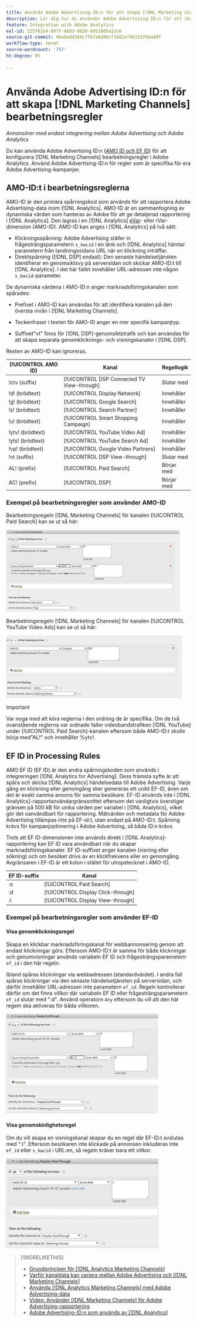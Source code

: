 ```yaml
---
title: Använda Adobe Advertising-ID:n för att skapa [!DNL Marketing Channels] regler
description: Lär dig hur du använder Adobe Advertising-ID:n för att skapa bearbetningsregler för  [!DNL Analytics Marketing Channels].
feature: Integration with Adobe Analytics
exl-id: 525761b4-607f-4b03-9020-8051009a13c6
source-git-commit: 96a0add168c7fb7a6d80cf1b81ef4b315fbba89f
workflow-type: tm+mt
source-wordcount: '757'
ht-degree: 0%

---
```


# Använda Adobe Advertising ID:n för att skapa [!DNL Marketing Channels] bearbetningsregler

*Annonsörer med endast integrering mellan Adobe Advertising och Adobe Analytics*

Du kan använda Adobe Advertising ID:n ([AMO ID och EF ID](../ids.md)) för att konfigurera [!DNL Marketing Channels] bearbetningsregler i Adobe Analytics. Använd Adobe Advertising-ID:n för regler som är specifika för era Adobe Advertising-kampanjer.

## AMO-ID:t i bearbetningsreglerna

AMO-ID är den primära spårningskod som används för att rapportera Adobe Advertising-data inom [!DNL Analytics]. AMO-ID är en sammanfogning av dynamiska värden som hanteras av Adobe för att ge detaljerad rapportering i [!DNL Analytics]. Den lagras i en [!DNL Analytics] [eVar](https://experienceleague.adobe.com/docs/analytics/components/dimensions/evar.html)- eller rVar-dimension (AMO-ID). AMO-ID kan anges i [!DNL Analytics] på två sätt:

* Klickningsspårning: Adobe Advertising ställer in frågesträngsparametern `s_kwcid` i en länk och [!DNL Analytics] hämtar parametern från landningssidans URL när en klickning inträffar.
* Direktspårning ([!DNL DSP] endast): Den senaste händelsetjänsten identifierar en genomsiktsvy på serversidan och skickar AMO-ID:t till [!DNL Analytics]. I det här fallet innehåller URL-adressen inte någon `s_kwcid`-parameter.

De dynamiska värdena i AMO-ID:n anger marknadsföringskanalen som spårades:

* Prefixet i AMO-ID kan användas för att identifiera kanalen på den översta nivån i [!DNL Marketing Channels].

* Teckenfraser i texten för AMO-ID anger en mer specifik kampanjtyp.

* Suffixet&quot;vt&quot; finns för [!DNL DSP]-genomsiktstrafik och kan användas för att skapa separata genomklicknings- och visningskanaler i [!DNL DSP].

Resten av AMO-ID kan ignoreras.

| [!UICONTROL AMO ID] | Kanal | Regellogik |
|--------|---------|--------------------|
| !ctv (suffix) | [!UICONTROL DSP Connected TV View-through] | Slutar med |
| !d! (brödtext) | [!UICONTROL Display Network] | Innehåller |
| !g! (brödtext) | [!UICONTROL Google Search] | Innehåller |
| !s! (brödtext) | [!UICONTROL Search Partner] | Innehåller |
| !u! (brödtext) | [!UICONTROL Smart Shopping Campaign] | Innehåller |
| !ytv! (brödtext) | [!UICONTROL YouTube Video Ad] | Innehåller |
| !yts! (brödtext) | [!UICONTROL YouTube Search Ad] | Innehåller |
| !vp! (brödtext) | [!UICONTROL Google Video Partners] | Innehåller |
| !vt (suffix) | [!UICONTROL DSP View-through] | Slutar med |
| AL! (prefix) | [!UICONTROL Paid Search] | Börjar med |
| AC! (prefix) | [!UICONTROL DSP] | Börjar med |

### Exempel på bearbetningsregler som använder AMO-ID

Bearbetningsregeln [!DNL Marketing Channels] för kanalen [!UICONTROL Paid Search] kan se ut så här:

![Exempel på en [!UICONTROL Paid Search] regel ](/help/integrations/assets/a4adc-mc-rule-paidsearch.png)

Bearbetningsregeln [!DNL Marketing Channels] för kanalen [!UICONTROL YouTube Video Ads] kan se ut så här:

![Exempel på en [!UICONTROL YouTube Video Ads] regel ](/help/integrations/assets/a4adc-mc-rule-youtube-video.png)

>[!IMPORTANT]
>
> Var noga med att köra reglerna i den ordning de är specifika. Om de två ovanstående reglerna var ordnade faller videobandstrafiken [!DNL YouTube] under [!UICONTROL Paid Search]-kanalen eftersom både AMO-ID:t skulle börja med&quot;AL!&quot; och innehåller %ytv!.

## EF ID in Processing Rules

AMO EF ID (EF ID) är den andra spårningskoden som används i integreringen [!DNL Analytics for Advertising]. Dess främsta syfte är att spåra och skicka [!DNL Analytics] händelsedata till Adobe Advertising. Varje gång en klickning eller genomgång sker genereras ett unikt EF-ID, även om det är exakt samma annons för samma besökare. EF-ID används inte i [!DNL Analytics]-rapportanvändargränssnittet eftersom det vanligtvis överstiger gränsen på 500 kB för unika värden per variabel i [!DNL Analytics], vilket gör det oanvändbart för rapportering. Mätvärden och metadata för Adobe Advertising tillämpas inte på EF-id:t, utan endast på AMO-ID:t. Spårning krävs för kampanjoptimering i Adobe Advertising, så båda ID:n krävs.

Trots att EF ID-dimensionen inte används direkt i [!DNL Analytics]-rapportering kan EF ID vara användbart när du skapar marknadsföringskanaler. EF ID-suffixet anger kanalen (visning eller sökning) och om besöket drivs av en klickfrekvens eller en genomgång. Avgränsaren i EF-ID är ett kolon i stället för utropstecknet i AMO-ID.

| EF ID-suffix | Kanal |
|-------|---------|
| :s | [!UICONTROL Paid Search] |
| :d | [!UICONTROL Display Click-through] |
| :i | [!UICONTROL Display View-through] |

### Exempel på bearbetningsregler som använder EF-ID

#### Visa genomklickningsregel

Skapa en klickbar marknadsföringskanal för webbannonsering genom att endast klickningar görs. Eftersom AMO-ID:t är samma för både klickningar och genomvisningar används variabeln EF ID och frågesträngsparametern `ef_id` i den här regeln.

Ibland spåras klickningar via webbadressen (standardvärdet). I andra fall spåras klickningar via den senaste händelsetjänsten på serversidan, och därför innehåller URL-adressen inte parametern `ef_id`. Regeln kontrollerar därför om det finns villkor där variabeln EF ID eller frågesträngsparametern `ef_id` slutar med &quot;:d&quot;. Använd operatorn `Any` eftersom du vill att den här regeln ska aktiveras för båda villkoren.

![Exempel på en genomklickningsregel för visning](/help/integrations/assets/a4adc-mc-rule-display-ct.png)

#### Visa genomskinlighetsregel

Om du vill skapa en visningskanal skapar du en regel där EF-ID:t avslutas med &quot;:i&quot;. Eftersom besökaren inte klickade på annonsen inkluderas inte `ef_id` eller `s_kwcid` i URL:en, så regeln kräver bara ett villkor.

![Exempel på en genomskärningsregel för visning](/help/integrations/assets/a4adc-mc-rule-display-vt.png)

>[!MORELIKETHIS]
>
>* [Grundprinciper för [!DNL Analytics Marketing Channels]](mc-overview.md)
>* [Varför kanaldata kan variera mellan Adobe Advertising och [!DNL Marketing Channels]](mc-data-variances.md)
>* [Använda [!DNL Analytics Marketing Channels] med Adobe Advertising-data](mc-ac-data.md)
>* [Video: Använder  [!DNL Marketing Channels] för Adobe Advertising-rapportering](https://experienceleague.adobe.com/docs/advertising-learn/tutorials/analytics/analytics-reporting-a4adc.html)
>* [Adobe Advertising-ID:n som används av [!DNL Analytics]](/help/integrations/analytics/ids.md)
